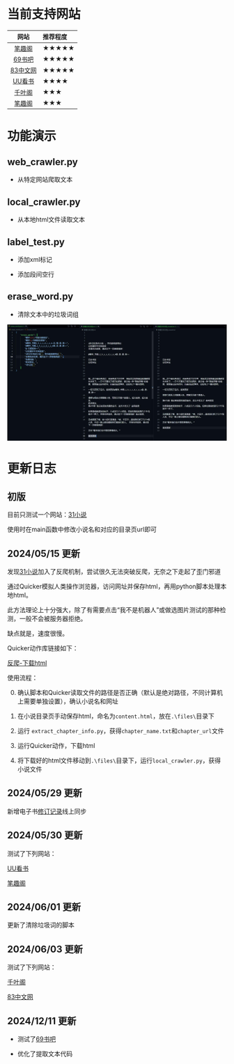 # 当前支持网站

| 网站 | 推荐程度 |
| :----: | :-------- |
| [笔趣阁](https://www.biquge123.uk) | &#9733;&#9733;&#9733;&#9733;&#9733; |
| [69书吧](https://www.69hsw.com/) | &#9733;&#9733;&#9733;&#9733;&#9733; |
| [83中文网](https://www.83zws.com/) | &#9733;&#9733;&#9733;&#9733;&#9733; |
| [UU看书](https://www.uuks5.com/) | &#9733;&#9733;&#9733;&#9733; |
| [千叶阁](https://www.qianyege.com/) | &#9733;&#9733;&#9733; |
| [笔趣阁](https://www.bqgui.cc/) | &#9733;&#9733;&#9733; |

# 功能演示

## web_crawler.py

- 从特定网站爬取文本

## local_crawler.py

- 从本地html文件读取文本

## label_test.py

- 添加xml标记

- 添加段间空行

## erase_word.py

- 清除文本中的垃圾词组

![erase_word_demo.jpg](./figures/erase_word_demo.jpg "Demonstration for erase_word.py")


# 更新日志

## 初版

目前只测试一个网站：[31小说](https://www.31xs.com/)

使用时在main函数中修改小说名和对应的目录页url即可

## 2024/05/15 更新

发现[31小说](https://www.31xs.com/)加入了反爬机制，尝试很久无法突破反爬，无奈之下走起了歪门邪道

通过Quicker模拟人类操作浏览器，访问网址并保存html，再用python脚本处理本地html。

此方法理论上十分强大，除了有需要点击“我不是机器人”或做选图片测试的那种检测，一般不会被服务器拒绝。

缺点就是，速度很慢。

Quicker动作库链接如下：

[反爬-下载html](https://getquicker.net/Sharedaction?code=aaf6e0b2-35dc-4040-c2d6-08dc74bc40ca&fromMyShare=True)

使用流程：

0. 确认脚本和Quicker读取文件的路径是否正确（默认是绝对路径，不同计算机上需要单独设置），确认小说名和网址

1. 在小说目录页手动保存html，命名为`content.html`，放在`.\files\`目录下

2. 运行 `extract_chapter_info.py`，获得`chapter_name.txt`和`chapter_url`文件

3. 运行Quicker动作，下载html

4. 将下载好的html文件移动到`.\files\`目录下，运行`local_crawler.py`，获得小说文件

## 2024/05/29 更新

新增电子书[修订记录](ebook/README.md)线上同步

## 2024/05/30 更新

测试了下列网站：

[UU看书](https://www.uuks5.com/)

[笔趣阁](https://www.bqgui.cc/)

## 2024/06/01 更新

更新了清除垃圾词的脚本

## 2024/06/03 更新

测试了下列网站：

[千叶阁](https://www.qianyege.com/)

[83中文网](https://www.83zws.com/)

## 2024/12/11 更新

- 测试了[69书吧](https://www.69hsw.com/)

- 优化了提取文本代码